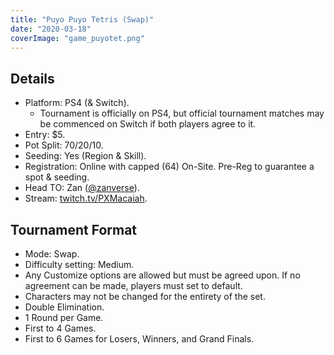```yaml
---
title: "Puyo Puyo Tetris (Swap)"
date: "2020-03-18"
coverImage: "game_puyotet.png"
---
```


## Details

- Platform: PS4 (& Switch).
    - Tournament is officially on PS4, but official tournament matches may be commenced on Switch if both players agree to it.
- Entry: $5.
- Pot Split: 70/20/10.
- Seeding: Yes (Region & Skill).
- Registration: Online with capped (64) On-Site. Pre-Reg to guarantee a spot & seeding.
- Head TO: Zan ([@zanverse](https://twitter.com/zanverse)).
- Stream: [twitch.tv/PXMacaiah](http://www.twitch.tv/PXMacaiah).

## Tournament Format

- Mode: Swap.
- Difficulty setting: Medium.
- Any Customize options are allowed but must be agreed upon. If no agreement can be made, players must set to default.
- Characters may not be changed for the entirety of the set.
- Double Elimination.
- 1 Round per Game.
- First to 4 Games.
- First to 6 Games for Losers, Winners, and Grand Finals.
